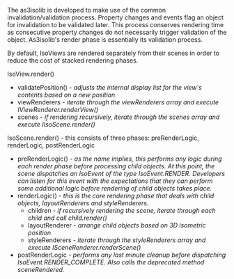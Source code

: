 The as3isolib is developed to make use of the common invalidation/validation process.  Property changes and events flag an object for invalidation to be validated later.  This process conserves rendering time as consecutive property changes do not necessarily trigger validation of the object.  As3isolib's render phase is essentially its validation process.

By default, IsoViews are rendered separately from their scenes in order to reduce the cost of stacked rendering phases.

IsoView.render()
  * validatePosition() - _adjusts the internal display list for the view's contents based on a new position_
  * viewRenderers - _iterate through the viewRenderers array and execute IViewRenderer.renderView()_
  * scenes - _if rendering recursively, iterate through the scenes array and execute IIsoScene.render()_

IsoScene.render() - this consists of three phases: preRenderLogic, renderLogic, postRenderLogic
  * preRenderLogic() - _as the name implies, this performs any logic during each render phase before processing child objects.  At this point, the scene dispatches an IsoEvent of the type IsoEvent.RENDER.  Developers can listen for this event with the expectations that they can perform some additional logic before rendering of child objects takes place._
  * renderLogic() - _this is the core rendering phase that deals with child objects, layoutRenderers and styleRenderers._
    * children - _if recursively rendering the scene, iterate through each child and call child.render()_
    * layoutRenderer - _arrange child objects based on 3D isometric position_
    * styleRenderers - _iterate through the styleRenderers array and execute ISceneRenderer.renderScene()_
  * postRenderLogic - _performs any last minute cleanup before dispatching IsoEvent.RENDER\_COMPLETE.  Also calls the deprecated method sceneRendered._
